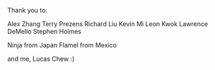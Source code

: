 Thank you to:

Alex Zhang
Terry Prezens
Richard Liu
Kevin Mi
Leon Kwok
Lawrence DeMello
Stephen Holmes

Ninja from Japan
Flamel from Mexico

and me,
Lucas Chew :)